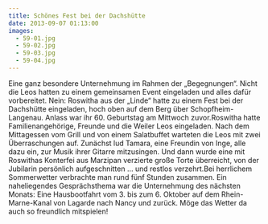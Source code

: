 ```yaml
---
title: Schönes Fest bei der Dachshütte
date: 2013-09-07 01:13:00
images:
  - 59-01.jpg
  - 59-02.jpg
  - 59-03.jpg
  - 59-04.jpg
---
```


Eine ganz besondere Unternehmung im Rahmen der „Begegnungen“. Nicht die Leos hatten zu einem gemeinsamen Event eingeladen und alles dafür vorbereitet. Nein: Roswitha aus der „Linde“ hatte zu einem Fest bei der Dachshütte eingeladen, hoch oben auf dem Berg über Schopfheim-Langenau. Anlass war ihr 60. Geburtstag am Mittwoch zuvor.Roswitha hatte Familienangehörige, Freunde und die Weiler Leos eingeladen. Nach dem Mittagessen vom Grill und von einem Salatbuffet warteten die Leos mit zwei Überraschungen auf. Zunächst lud Tamara, eine Freundin von Inge, alle dazu ein, zur Musik ihrer Gitarre mitzusingen. Und dann wurde eine mit Roswithas Konterfei aus Marzipan verzierte große Torte überreicht, von der Jubilarin persönlich aufgeschnitten … und restlos verzehrt.Bei herrlichem Sommerwetter verbrachte man rund fünf Stunden zusammen. Ein naheliegendes Gesprächsthema war die Unternehmung des nächsten Monats: Eine Hausbootfahrt vom 3. bis zum 6. Oktober auf dem Rhein-Marne-Kanal von Lagarde nach Nancy und zurück. Möge das Wetter da auch so freundlich mitspielen!
